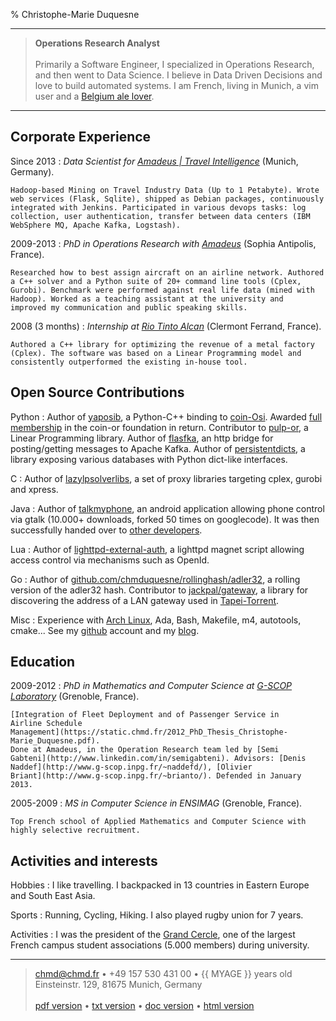 % Christophe-Marie Duquesne

----

> **Operations Research Analyst**
> \
> \
> Primarily a Software Engineer, I specialized in Operations Research, and
> then went to Data Science. I believe in Data Driven Decisions and love
> to build automated systems. I am French, living in Munich, a vim user
> and a [Belgium ale
> lover](http://blog.chmd.fr/operations-research-and-beer-drinking.html).

----

Corporate Experience
--------------------

Since 2013
:   *Data Scientist for [Amadeus | Travel Intelligence](http://www.amadeus.com)*
    (Munich, Germany).

    Hadoop-based Mining on Travel Industry Data (Up to 1 Petabyte). Wrote
    web services (Flask, Sqlite), shipped as Debian packages, continuously
    integrated with Jenkins. Participated in various devops tasks: log
    collection, user authentication, transfer between data centers (IBM
    WebSphere MQ, Apache Kafka, Logstash).

2009-2013
:   *PhD in Operations Research with [Amadeus](http://www.amadeus.com)*
    (Sophia Antipolis, France).

    Researched how to best assign aircraft on an airline network. Authored
    a C++ solver and a Python suite of 20+ command line tools (Cplex,
    Gurobi). Benchmark were performed against real life data (mined with
    Hadoop). Worked as a teaching assistant at the university and
    improved my communication and public speaking skills.

2008 (3 months)
:   *Internship at [Rio Tinto Alcan](http://www.riotintoalcan.com/)*
    (Clermont Ferrand, France).

    Authored a C++ library for optimizing the revenue of a metal factory
    (Cplex). The software was based on a Linear Programming model and
    consistently outperformed the existing in-house tool.

Open Source Contributions
-------------------------

Python
:   Author of
    [yaposib](http://yaposib.readthedocs.org/en/latest/index.html), a
    Python-C++ binding to [coin-Osi](https://projects.coin-or.org/Osi).
    Awarded [full membership](http://www.coin-or.org/members.html) in the
    coin-or foundation in return.
    Contributor to [pulp-or](https://pythonhosted.org/PuLP/), a Linear
    Programming library. Author of
    [flasfka](https://github.com/travel-intelligence/flasfka), an http
    bridge for posting/getting messages to Apache Kafka. Author of
    [persistentdicts](https://github.com/chmduquesne/persistentdicts), a
    library exposing various databases with Python dict-like interfaces.

C
:   Author of
    [lazylpsolverlibs](https://github.com/chmduquesne/lazylpsolverlibs), a
    set of proxy libraries targeting cplex, gurobi and xpress.

Java
:   Author of [talkmyphone](https://github.com/chmduquesne/talkmyphone), an
    android application allowing phone control via gtalk (10.000+
    downloads, forked 50 times on googlecode). It was then successfully
    handed over to [other developers](https://github.com/Yakoo63/GTalkSMS).

Lua
:   Author of
    [lighttpd-external-auth](https://lighttpd-external-auth.chmd.fr/), a
    lighttpd magnet script allowing access control via mechanisms such as
    OpenId.

Go
:   Author of
    [github.com/chmduquesne/rollinghash/adler32](https://github.com/chmduquesne/rollinghash),
    a rolling version of the adler32 hash. Contributor to
    [jackpal/gateway](https://github.com/jackpal/gateway), a library for
    discovering the address of a LAN gateway used in
    [Tapei-Torrent](https://github.com/jackpal/Taipei-Torrent).

Misc
:   Experience with [Arch
    Linux](https://git.chmd.fr/?p=archlinux-packages.git), Ada, Bash,
    Makefile, m4, autotools, cmake...  See my
    [github](http://github.com/chmduquesne) account and my
    [blog](http://blog.chmd.fr).


Education
---------

2009-2012
:   *PhD in Mathematics and Computer Science at [G-SCOP
    Laboratory](http://www.g-scop.grenoble-inp.fr/)*
    (Grenoble, France).

    [Integration of Fleet Deployment and of Passenger Service in
    Airline Schedule
    Management](https://static.chmd.fr/2012_PhD_Thesis_Christophe-Marie_Duquesne.pdf).
    Done at Amadeus, in the Operation Research team led by [Semi
    Gabteni](http://www.linkedin.com/in/semigabteni). Advisors: [Denis
    Naddef](http://www.g-scop.inpg.fr/~naddefd/), [Olivier
    Briant](http://www.g-scop.inpg.fr/~brianto/). Defended in January
    2013.

2005-2009
:   *MS in Computer Science in ENSIMAG* (Grenoble, France).

    Top French school of Applied Mathematics and Computer Science with
    highly selective recruitment.

Activities and interests
------------------------

Hobbies
:   I like travelling. I backpacked in 13 countries in Eastern Europe
    and South East Asia.

Sports
:   Running, Cycling, Hiking. I also played rugby union for 7 years.

Activities
:   I was the president of the [Grand
    Cercle](http://www.grandcercle.org), one of the largest French
    campus student associations (5.000 members) during university.

----

> <chmd@chmd.fr> • +49 157 530 431 00 • {{ MYAGE }} years old\
> Einsteinstr. 129, 81675 Munich, Germany\
> \
> [pdf version](http://resume.chmd.fr/index.pdf) •
> [txt version](http://resume.chmd.fr/index.txt) •
> [doc version](http://resume.chmd.fr/index.docx) •
> [html version](http://resume.chmd.fr/index.html)
